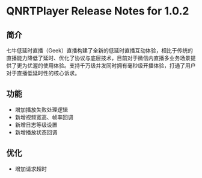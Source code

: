 # QNRTPlayer Release Notes for 1.0.2

## 简介

七牛低延时直播（Geek）直播构建了全新的低延时直播互动体验，相比于传统的直播能力降低了延时、优化了协议与底层技术，目前对于微信内直播多业务场景提供了更为优渥的使用体验。支持千万级并发同时拥有毫秒级开播体验，打通了用户对于直播低延时性的核心诉求。

## 功能

- 增加播放失败处理逻辑
- 新增视频宽高、帧率回调
- 新增日志等级设置
- 新增播放状态回调

## 优化
- 增加请求超时
